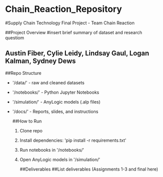# Chain_Reaction_Repository

#Supply Chain Technology Final Project - Team Chain Reaction

##Project Overview
#insert brief summary of dataset and research questiom

## Austin Fiber, Cylie Leidy, Lindsay Gaul, Logan Kalman, Sydney Dews

##Repo Structure
- '/data/' - raw and cleaned datasets
- '/notebooks/' - Python Jupyter Notebooks
- '/simulation/' - AnyLogic models (.alp files)
- '/docs/' - Reports, slides, and instructions

  ##How to Run
  1. Clone repo
  2. Install dependencies: 'pip install -r requirements.txt'
  3. Run notebooks in '/notebooks/'
  4. Open AnyLogic models in '/simulation/'
 
     ##Deliverables
     ##List deliverables (Assignments 1-3 and final here)
